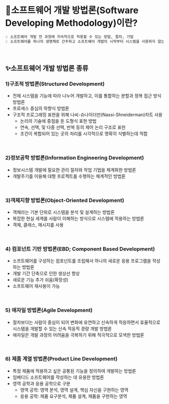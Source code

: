 # 🌈소프트웨어 개발 방법론(Software Developing Methodology)이란?

```markdown
💡 소프트웨어 개발 전 과정에 지속적으로 적용할 수 있는 방법, 절차, 기법  
💡 소프트웨어를 하나의 생명체로 간주하고 소프트웨어 개발의 시작부터 시스템을 사용하지 않는 과정까지의 전 과정을 형상화한 방법론  
```
<br>

## ✨소프트웨어 개발 방법론 종류
### 1)구조적 방법론(Structured Development)
- 전체 시스템을 기능에 따라 나누어 개발하고, 이를 통합하는 분할과 정복 접근 방식 방법론
- 프로세스 중심의 하향식 방법론
- 구조적 프로그래밍 표현을 위해 나씨-슈나이더만(Nassi-Shneiderman)차트 사용
    - 논리의 기술에 중점을 둔 도형식 표현 방법
    - 연속, 선택, 및 다중 선택, 반복 등의 제어 논리 구조로 표헌
    - 조건이 복합되어 있는 곳의 처리를 시각적으로 명확히 식별하는데 적합
<br>

### 2)정보공학 방법론(Information Engineering Development)
- 정보시스템 개발에 필요한 관리 절차와 작업 기법을 체계화한 방법론
- 개발주기를 이용해 대형 프로젝트를 수행하는 체계적인 방법론
<br>

### 3)객체지향 방법론(Object-Oriented Development)
- 객체라는 기본 단위로 시스템을 분석 및 설계하는 방법론
- 복잡한 현실 세계를 사람이 이해하는 방식으로 시스템에 적용하는 방법론
- 객체, 클래스, 메시지를 사용
<br>

### 4) 컴포넌트 기반 방법론(EBD; Component Based Development)
- 소프트웨어를 구성하는 컴포넌트를 조립해서 하나의 새로운 응용 프로그램을 작성하는 방법론
- 개발 기간 단축으로 인한 생상선 향상
- 새로운 기능 추가 쉬움(확장성)
- 소프트웨어 재사용이 가능
<br>

### 5) 애자일 방법론(Agile Development)
- 절차보다는 사람이 중심이 되어 변화에 유연하고 신속하게 적응하면서 효율적으로 시스템을 개발할 수 있는 신속 적응적 경량 개발 방법론
- 애자일은 개발 과정의 어려움을 극복하기 위해 적극적으로 모색한 방법론
<br>

### 6) 제품 계열 방법론(Product Line Development)
- 특정 제품에 적용하고 싶은 공통된 기능을 정의하여 개발하는 방법론
- 임베디드 소프트웨어를 작성하는 데 유용한 방법론
- 영역 공학과 응용 공학으로 구분
    - 영역 공학: 영역 분석, 영역 설계, 핵심 자신을 구현하는 영역
    - 응용 공학: 제품 요구분석, 제품 설계, 제품을 구현하는 영역